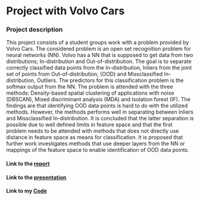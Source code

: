 # Project with Volvo Cars

### Project description
This project consists of a student groups work with a problem provided
by Volvo Cars. The considered problem is an open set recognition problem for
neural networks (NN). Volvo has a NN that is supposed to get data from two
distributions; In-distribution and Out-of-distribution. The goal is to separate
correctly classified data points from the In-distribution, Inliers from the joint
set of points from Out-of-distribution, (OOD) and Missclassified In-distribution,
Outliers. The predictors for this classification problem is the softmax output
from the NN. The problem is attended with the three methods: Density-based
spatial clustering of applications with noise (DBSCAN), Mixed discriminant
analysis (MDA) and Isolation forest (IF). The findings are that identifying OOD
data points is hard to do with the utilized methods. However, the methods
performs well in separating between Inliers and Missclassified In-distribution.
It is concluded that the latter separation is possible due to well defined limits
in feature space and that the first problem needs to be attended with methods
that does not directly use distance in feature space as means for classification.
It is proposed that further work investigates methods that use deeper layers
from the NN or mappings of the feature space to enable identification of OOD
data points.


#### Link to the [report](https://github.com/calvinnsmith/Volvo-Project/blob/main/volvo_project/report%20and%20presentation/ProjectCourse_VOLVO_report.pdf)

#### Link to the [presentation](https://github.com/calvinnsmith/Volvo-Project/blob/main/volvo_project/report%20and%20presentation/VOLVO2_presentation.pdf)

#### Link to my [Code](https://github.com/calvinnsmith/Volvo-Project/tree/main/volvo_project/code)
